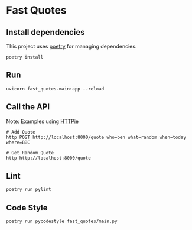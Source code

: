 # Fast Quotes

## Install dependencies

This project uses [poetry](https://python-poetry.org/) for managing dependencies.

```
poetry install
```

## Run

```
uvicorn fast_quotes.main:app --reload
```

## Call the API

Note: Examples using [HTTPie](https://httpie.io/)

```
# Add Quote
http POST http://localhost:8000/quote who=ben what=random when=today where=BBC

# Get Random Quote
http http://localhost:8000/quote
```

## Lint

```
poetry run pylint
```

## Code Style

```
poetry run pycodestyle fast_quotes/main.py
```
